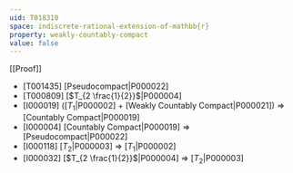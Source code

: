 ```yaml
---
uid: T018310
space: indiscrete-rational-extension-of-mathbb{r}
property: weakly-countably-compact
value: false
---
```

[[Proof]]

* [T001435] [Pseudocompact|P000022]
* [T000809] [$T_{2 \frac{1}{2}}$|P000004]
* [I000019] ([$T_1$|P000002] + [Weakly Countably Compact|P000021]) => [Countably Compact|P000019]
* [I000004] [Countably Compact|P000019] => [Pseudocompact|P000022]
* [I000118] [$T_2$|P000003] => [$T_1$|P000002]
* [I000032] [$T_{2 \frac{1}{2}}$|P000004] => [$T_2$|P000003]

